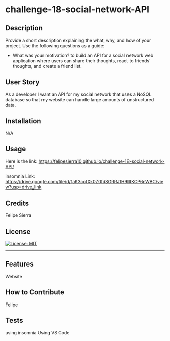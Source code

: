 # challenge-18-social-network-API
## Description

Provide a short description explaining the what, why, and how of your project. Use the following questions as a guide:

- What was your motivation? to build an API for a social network web application where users can share their thoughts, react to friends’ thoughts, and create a friend list.

## User Story

As a developer
I want an API for my social network that uses a NoSQL database
so that my website can handle large amounts of unstructured data.

## Installation

N/A

## Usage

Here is the link: https://felipesierra10.github.io/challenge-18-social-network-API/

insomnia Link: https://drive.google.com/file/d/1aK3cctXk0Z0fdSGRRJ1H9lItKCP6nWBC/view?usp=drive_link

## Credits

Felipe Sierra

## License

[![License: MIT](https://img.shields.io/badge/License-MIT-yellow.svg)](https://opensource.org/licenses/MIT)

---



## Features


Website

## How to Contribute

Felipe

## Tests
using insomnia
Using VS Code
